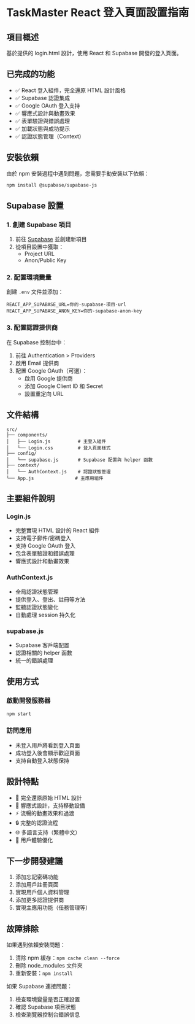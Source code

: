 # TaskMaster React 登入頁面設置指南

## 項目概述
基於提供的 login.html 設計，使用 React 和 Supabase 開發的登入頁面。

## 已完成的功能
- ✅ React 登入組件，完全還原 HTML 設計風格
- ✅ Supabase 認證集成
- ✅ Google OAuth 登入支持
- ✅ 響應式設計與動畫效果
- ✅ 表單驗證與錯誤處理
- ✅ 加載狀態與成功提示
- ✅ 認證狀態管理（Context）

## 安裝依賴
由於 npm 安裝過程中遇到問題，您需要手動安裝以下依賴：

```bash
npm install @supabase/supabase-js
```

## Supabase 設置

### 1. 創建 Supabase 項目
1. 前往 [Supabase](https://supabase.com) 並創建新項目
2. 從項目設置中獲取：
   - Project URL
   - Anon/Public Key

### 2. 配置環境變量
創建 `.env` 文件並添加：

```env
REACT_APP_SUPABASE_URL=你的-supabase-項目-url
REACT_APP_SUPABASE_ANON_KEY=你的-supabase-anon-key
```

### 3. 配置認證提供商
在 Supabase 控制台中：
1. 前往 Authentication > Providers
2. 啟用 Email 提供商
3. 配置 Google OAuth（可選）：
   - 啟用 Google 提供商
   - 添加 Google Client ID 和 Secret
   - 設置重定向 URL

## 文件結構
```
src/
├── components/
│   ├── Login.js          # 主登入組件
│   └── Login.css         # 登入頁面樣式
├── config/
│   └── supabase.js       # Supabase 配置與 helper 函數
├── context/
│   └── AuthContext.js    # 認證狀態管理
└── App.js               # 主應用組件
```

## 主要組件說明

### Login.js
- 完整實現 HTML 設計的 React 組件
- 支持電子郵件/密碼登入
- 支持 Google OAuth 登入
- 包含表單驗證和錯誤處理
- 響應式設計和動畫效果

### AuthContext.js
- 全局認證狀態管理
- 提供登入、登出、註冊等方法
- 監聽認證狀態變化
- 自動處理 session 持久化

### supabase.js
- Supabase 客戶端配置
- 認證相關的 helper 函數
- 統一的錯誤處理

## 使用方式

### 啟動開發服務器
```bash
npm start
```

### 訪問應用
- 未登入用戶將看到登入頁面
- 成功登入後會顯示歡迎頁面
- 支持自動登入狀態保持

## 設計特點
- 🎨 完全還原原始 HTML 設計
- 📱 響應式設計，支持移動設備
- ⚡ 流暢的動畫效果和過渡
- 🔒 完整的認證流程
- 🌐 多語言支持（繁體中文）
- 🎯 用戶體驗優化

## 下一步開發建議
1. 添加忘記密碼功能
2. 添加用戶註冊頁面
3. 實現用戶個人資料管理
4. 添加更多認證提供商
5. 實現主應用功能（任務管理等）

## 故障排除
如果遇到依賴安裝問題：
1. 清除 npm 緩存：`npm cache clean --force`
2. 刪除 node_modules 文件夾
3. 重新安裝：`npm install`

如果 Supabase 連接問題：
1. 檢查環境變量是否正確設置
2. 確認 Supabase 項目狀態
3. 檢查瀏覽器控制台錯誤信息